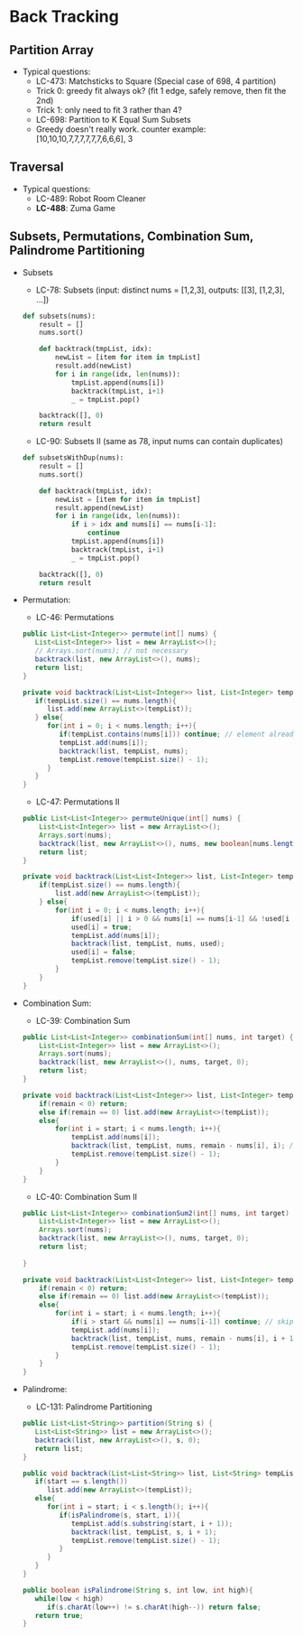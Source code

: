 # Back Tracking

## Partition Array
- Typical questions:
	- LC-473: Matchsticks to Square (Special case of 698, 4 partition)
    - Trick 0: greedy fit always ok? (fit 1 edge, safely remove, then fit the 2nd)
    - Trick 1: only need to fit 3 rather than 4?
	- LC-698: Partition to K Equal Sum Subsets
    - Greedy doesn't really work. counter example: [10,10,10,7,7,7,7,7,7,6,6,6], 3

## Traversal
- Typical questions:
	- LC-489: Robot Room Cleaner
	- **LC-488**: Zuma Game

## Subsets, Permutations, Combination Sum, Palindrome Partitioning
- Subsets
	- LC-78: Subsets (input: distinct nums = [1,2,3], outputs: [[3], [1,2,3], ...])
  ```python
  def subsets(nums):
      result = []
      nums.sort()

      def backtrack(tmpList, idx):
          newList = [item for item in tmpList]
          result.add(newList)
          for i in range(idx, len(nums)):
              tmpList.append(nums[i])
              backtrack(tmpList, i+1)
              _ = tmpList.pop()
  
      backtrack([], 0)
      return result
  ```

	- LC-90: Subsets II (same as 78, input nums can contain duplicates)
  ```python
  def subsetsWithDup(nums):
      result = []
      nums.sort()

      def backtrack(tmpList, idx):
          newList = [item for item in tmpList]
          result.append(newList)
          for i in range(idx, len(nums)):
              if i > idx and nums[i] == nums[i-1]:
                  continue
              tmpList.append(nums[i])
              backtrack(tmpList, i+1)
              _ = tmpList.pop()

      backtrack([], 0)
      return result
  ```
- Permutation:
	- LC-46: Permutations
  ```java
  public List<List<Integer>> permute(int[] nums) {
     List<List<Integer>> list = new ArrayList<>();
     // Arrays.sort(nums); // not necessary
     backtrack(list, new ArrayList<>(), nums);
     return list;
  }

  private void backtrack(List<List<Integer>> list, List<Integer> tempList, int [] nums){
     if(tempList.size() == nums.length){
        list.add(new ArrayList<>(tempList));
     } else{
        for(int i = 0; i < nums.length; i++){ 
           if(tempList.contains(nums[i])) continue; // element already exists, skip
           tempList.add(nums[i]);
           backtrack(list, tempList, nums);
           tempList.remove(tempList.size() - 1);
        }
     }
  }
  ```

	- LC-47: Permutations II
  ```java
  public List<List<Integer>> permuteUnique(int[] nums) {
      List<List<Integer>> list = new ArrayList<>();
      Arrays.sort(nums);
      backtrack(list, new ArrayList<>(), nums, new boolean[nums.length]);
      return list;
  }

  private void backtrack(List<List<Integer>> list, List<Integer> tempList, int [] nums, boolean [] used){
      if(tempList.size() == nums.length){
          list.add(new ArrayList<>(tempList));
      } else{
          for(int i = 0; i < nums.length; i++){
              if(used[i] || i > 0 && nums[i] == nums[i-1] && !used[i - 1]) continue;
              used[i] = true; 
              tempList.add(nums[i]);
              backtrack(list, tempList, nums, used);
              used[i] = false; 
              tempList.remove(tempList.size() - 1);
          }
      }
  }
  ```

- Combination Sum:
	- LC-39: Combination Sum
  ```java
  public List<List<Integer>> combinationSum(int[] nums, int target) {
      List<List<Integer>> list = new ArrayList<>();
      Arrays.sort(nums);
      backtrack(list, new ArrayList<>(), nums, target, 0);
      return list;
  }

  private void backtrack(List<List<Integer>> list, List<Integer> tempList, int [] nums, int remain, int start){
      if(remain < 0) return;
      else if(remain == 0) list.add(new ArrayList<>(tempList));
      else{ 
          for(int i = start; i < nums.length; i++){
              tempList.add(nums[i]);
              backtrack(list, tempList, nums, remain - nums[i], i); // not i + 1 because we can reuse same elements
              tempList.remove(tempList.size() - 1);
          }
      }
  }
  ```

	- LC-40: Combination Sum II
  ```java
  public List<List<Integer>> combinationSum2(int[] nums, int target) {
      List<List<Integer>> list = new ArrayList<>();
      Arrays.sort(nums);
      backtrack(list, new ArrayList<>(), nums, target, 0);
      return list;
      
  }

  private void backtrack(List<List<Integer>> list, List<Integer> tempList, int [] nums, int remain, int start){
      if(remain < 0) return;
      else if(remain == 0) list.add(new ArrayList<>(tempList));
      else{
          for(int i = start; i < nums.length; i++){
              if(i > start && nums[i] == nums[i-1]) continue; // skip duplicates
              tempList.add(nums[i]);
              backtrack(list, tempList, nums, remain - nums[i], i + 1);
              tempList.remove(tempList.size() - 1); 
          }
      }
  }
  ```

- Palindrome:
	- LC-131: Palindrome Partitioning
  ```java
  public List<List<String>> partition(String s) {
     List<List<String>> list = new ArrayList<>();
     backtrack(list, new ArrayList<>(), s, 0);
     return list;
  }

  public void backtrack(List<List<String>> list, List<String> tempList, String s, int start){
     if(start == s.length())
        list.add(new ArrayList<>(tempList));
     else{
        for(int i = start; i < s.length(); i++){
           if(isPalindrome(s, start, i)){
              tempList.add(s.substring(start, i + 1));
              backtrack(list, tempList, s, i + 1);
              tempList.remove(tempList.size() - 1);
           }
        }
     }
  }

  public boolean isPalindrome(String s, int low, int high){
     while(low < high)
        if(s.charAt(low++) != s.charAt(high--)) return false;
     return true;
  } 
  ```